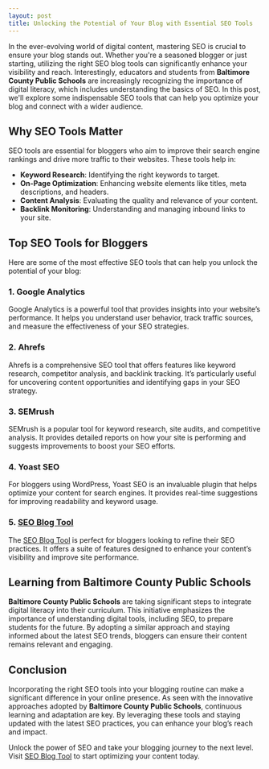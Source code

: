 ```yaml
---
layout: post
title: Unlocking the Potential of Your Blog with Essential SEO Tools
---
```



In the ever-evolving world of digital content, mastering SEO is crucial to ensure your blog stands out. Whether you're a seasoned blogger or just starting, utilizing the right SEO blog tools can significantly enhance your visibility and reach. Interestingly, educators and students from **Baltimore County Public Schools** are increasingly recognizing the importance of digital literacy, which includes understanding the basics of SEO. In this post, we'll explore some indispensable SEO tools that can help you optimize your blog and connect with a wider audience.

## Why SEO Tools Matter

SEO tools are essential for bloggers who aim to improve their search engine rankings and drive more traffic to their websites. These tools help in:

- **Keyword Research**: Identifying the right keywords to target.
- **On-Page Optimization**: Enhancing website elements like titles, meta descriptions, and headers.
- **Content Analysis**: Evaluating the quality and relevance of your content.
- **Backlink Monitoring**: Understanding and managing inbound links to your site.

## Top SEO Tools for Bloggers

Here are some of the most effective SEO tools that can help you unlock the potential of your blog:

### 1. Google Analytics

Google Analytics is a powerful tool that provides insights into your website’s performance. It helps you understand user behavior, track traffic sources, and measure the effectiveness of your SEO strategies.

### 2. Ahrefs

Ahrefs is a comprehensive SEO tool that offers features like keyword research, competitor analysis, and backlink tracking. It’s particularly useful for uncovering content opportunities and identifying gaps in your SEO strategy.

### 3. SEMrush

SEMrush is a popular tool for keyword research, site audits, and competitive analysis. It provides detailed reports on how your site is performing and suggests improvements to boost your SEO efforts.

### 4. Yoast SEO

For bloggers using WordPress, Yoast SEO is an invaluable plugin that helps optimize your content for search engines. It provides real-time suggestions for improving readability and keyword usage.

### 5. [SEO Blog Tool](https://seoblogtool.com/)

The [SEO Blog Tool](https://seoblogtool.com/) is perfect for bloggers looking to refine their SEO practices. It offers a suite of features designed to enhance your content’s visibility and improve site performance.

## Learning from Baltimore County Public Schools

**Baltimore County Public Schools** are taking significant steps to integrate digital literacy into their curriculum. This initiative emphasizes the importance of understanding digital tools, including SEO, to prepare students for the future. By adopting a similar approach and staying informed about the latest SEO trends, bloggers can ensure their content remains relevant and engaging.

## Conclusion

Incorporating the right SEO tools into your blogging routine can make a significant difference in your online presence. As seen with the innovative approaches adopted by **Baltimore County Public Schools**, continuous learning and adaptation are key. By leveraging these tools and staying updated with the latest SEO practices, you can enhance your blog’s reach and impact.

Unlock the power of SEO and take your blogging journey to the next level. Visit [SEO Blog Tool](https://seoblogtool.com/) to start optimizing your content today.